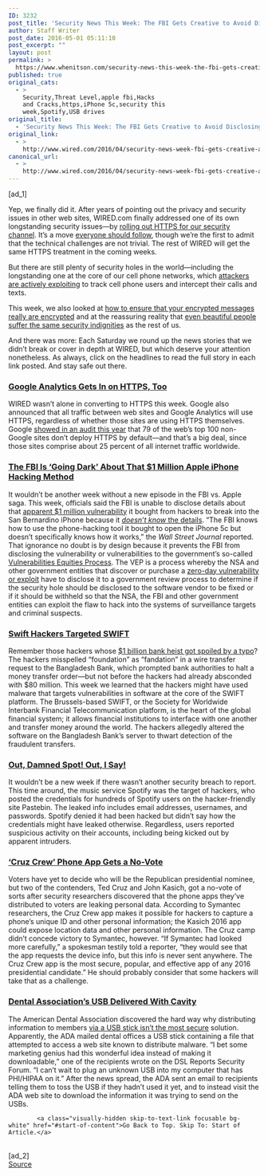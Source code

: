 ```yaml
---
ID: 3232
post_title: 'Security News This Week: The FBI Gets Creative to Avoid Disclosing Its $1M iPhone Hack'
author: Staff Writer
post_date: 2016-05-01 05:11:10
post_excerpt: ""
layout: post
permalink: >
  https://www.whenitson.com/security-news-this-week-the-fbi-gets-creative-to-avoid-disclosing-its-1m-iphone-hack/
published: true
original_cats:
  - >
    Security,Threat Level,apple fbi,Hacks
    and Cracks,https,iPhone 5c,security this
    week,Spotify,USB drives
original_title:
  - 'Security News This Week: The FBI Gets Creative to Avoid Disclosing Its $1M iPhone Hack'
original_link:
  - >
    http://www.wired.com/2016/04/security-news-week-fbi-gets-creative-avoid-disclosing-1m-iphone-hack/
canonical_url:
  - >
    http://www.wired.com/2016/04/security-news-week-fbi-gets-creative-avoid-disclosing-1m-iphone-hack/
---
```

 [ad_1]
<br><div id=""><p>Yep, we finally did it. After years of pointing out the privacy and security issues in other web sites, WIRED.com finally addressed one of its own longstanding security issues—by <a href="https://www.wired.com/2016/04/wired-launching-https-security-upgrade/">rolling out HTTPS for our security channel</a>. It’s a move <a href="https://www.wired.com/2016/04/hacker-lexicon-what-is-https-encryption/">everyone should follow</a>, though we’re the first to admit that the technical challenges are not trivial. The rest of WIRED will get the same HTTPS treatment in the coming weeks.</p>
<p>But there are still plenty of security holes in the world—including the longstanding one at the core of our cell phone networks, which <a href="https://www.wired.com/2016/04/the-critical-hole-at-the-heart-of-cell-phone-infrastructure/">attackers are actively exploiting</a> to track cell phone users and intercept their calls and texts. </p>
<p>This week, we also looked at <a href="https://www.wired.com/2016/04/tips-for-encrypted-messages/">how to ensure that your encrypted messages really are encrypted</a> and at the reassuring reality that <a href="https://www.wired.com/2016/04/beautiful-people-hack/">even beautiful people suffer the same security indignities</a> as the rest of us.</p>
<p>And there was more: Each Saturday we round up the news stories that we didn’t break or cover in depth at WIRED, but which deserve your attention nonetheless. As always, click on the headlines to read the full story in each link posted. And stay safe out there.</p>
<h3><a href="http://marketingland.com/google-analytics-now-secures-traffic-174989">Google Analytics Gets In on HTTPS, Too</a></h3>
<p>WIRED wasn’t alone in converting to HTTPS this week. Google also announced that all traffic between web sites and Google Analytics will use HTTPS, regardless of whether those sites are using HTTPS themselves. Google <a href="https://www.wired.com/2016/03/https-adoption-google-report/">showed in an audit this year</a> that 79 of the web’s top 100 non-Google sites don’t deploy HTTPS by default—and that’s a big deal, since those sites comprise about 25 percent of all internet traffic worldwide.</p>
<h3><a href="http://www.wsj.com/article_email/fbi-plans-to-keep-apple-iphone-hacking-method-secret-sources-say-1461694735-lMyQjAxMTE2MTI5NjcyMTYyWj">The FBI Is ‘Going Dark’ About That $1 Million Apple iPhone Hacking Method</a></h3>
<p>It wouldn’t be another week without a new episode in the FBI vs. Apple saga. This week, officials said the FBI is unable to disclose details about that <a href="https://www.wired.com/2016/04/fbi-hints-paid-hackers-1-million-get-san-bernardino-iphone/">apparent $1 million vulnerability</a> it bought from hackers to break into the San Bernardino iPhone because it <a href="http://www.wsj.com/article_email/fbi-plans-to-keep-apple-iphone-hacking-method-secret-sources-say-1461694735-lMyQjAxMTE2MTI5NjcyMTYyWj"><em>doesn’t know</em> the details</a>. “The FBI knows how to use the phone-hacking tool it bought to open the iPhone 5c but doesn’t specifically knows how it works,” the <em>Wall Street Journal</em> reported. That ignorance no doubt is by design because it prevents the FBI from disclosing the vulnerability or vulnerabilities to the government’s so-called <a href="https://www.wired.com/2015/06/turns-us-launched-zero-day-policy-feb-2010/">Vulnerabilities Equities Process</a>. The VEP is a process whereby the NSA and other government entities that discover or purchase a <a href="https://www.wired.com/2014/11/what-is-a-zero-day/">zero-day vulnerability or exploit</a> have to disclose it to a government review process to determine if the security hole should be disclosed to the software vendor to be fixed or if it should be withheld so that the NSA, the FBI and other government entities can exploit the flaw to hack into the systems of surveillance targets and criminal suspects.</p>
<h3><a href="ww.reuters.com/article/us-usa-nyfed-bangladesh-malware-exclusiv-idUSKCN0XM0DR">Swift Hackers Targeted SWIFT</a></h3>
<p>Remember those hackers whose <a href="https://www.wired.com/2016/03/security-news-week-hackers-spoil-1-billion-bank-heist-typo/">$1 billion bank heist got spoiled by a typo</a>? The hackers misspelled “foundation” as “fandation” in a wire transfer request to the Bangladesh Bank, which prompted bank authorities to halt a money transfer order—but not before the hackers had already absconded with $80 million. This week we learned that the hackers might have used malware that targets vulnerabilities in software at the core of the SWIFT platform. The Brussels-based SWIFT, or the Society for Worldwide Interbank Financial Telecommunication platform, is the heart of the global financial system; it allows financial institutions to interface with one another and transfer money around the world. The hackers allegedly altered the software on the Bangladesh Bank’s server to thwart detection of the fraudulent transfers.</p>
<h3><a href="http://techcrunch.com/2016/04/25/hundreds-of-spotify-credentials-appear-online-users-report-accounts-hacked-emails-changed/">Out, Damned Spot! Out, I Say!</a></h3>
<p>It wouldn’t be a new week if there wasn’t another security breach to report. This time around, the music service Spotify was the target of hackers, who posted the credentials for hundreds of Spotify users on the hacker-friendly site Pastebin. The leaked info includes email addresses, usernames, and passwords. Spotify denied it had been hacked but didn’t say how the credentials might have leaked otherwise. Regardless, users reported suspicious activity on their accounts, including being kicked out by apparent intruders.</p>
<h3><a href="http://www.usnews.com/news/politics/articles/2016-04-25/2nd-security-firm-raises-concerns-about-cruz-and-kasich-apps">‘Cruz Crew’ Phone App Gets a No-Vote</a></h3>
<p>Voters have yet to decide who will be the Republican presidential nominee, but two of the contenders, Ted Cruz and John Kasich, got a no-vote of sorts after security researchers discovered that the phone apps they’ve distributed to voters are leaking personal data. According to Symantec researchers, the Cruz Crew app makes it possible for hackers to capture a phone’s unique ID and other personal information; the Kasich 2016 app could expose location data and other personal information. The Cruz camp didn’t concede victory to Symantec, however. “If Symantec had looked more carefully,” a spokesman testily told a reporter, “they would see that the app requests the device info, but this info is never sent anywhere. The Cruz Crew app is the most secure, popular, and effective app of any 2016 presidential candidate.” He should probably consider that some hackers will take that as a challenge. </p>
<h3><a href="http://krebsonsecurity.com/2016/04/dental-assn-mails-malware-to-members/">Dental Association’s USB Delivered With Cavity</a></h3>
<p>The American Dental Association discovered the hard way why distributing information to members <a href="https://www.wired.com/2014/07/usb-security/">via a USB stick isn’t the most secure</a> solution. Apparently, the ADA mailed dental offices a USB stick containing a file that attempted to access a web site known to distribute malware. “I bet some marketing genius had this wonderful idea instead of making it downloadable,” one of the recipients wrote on the DSL Reports Security Forum. “I can’t wait to plug an unknown USB into my computer that has PHI/HIPAA on it.” After the news spread, the ADA sent an email to recipients telling them to toss the USB if they hadn’t used it yet, and to instead visit the ADA web site to download the information it was trying to send on the USBs.</p>

			<a class="visually-hidden skip-to-text-link focusable bg-white" href="#start-of-content">Go Back to Top. Skip To: Start of Article.</a>

			
</div>
<br>[ad_2]
<br><a href="http://www.wired.com/2016/04/security-news-week-fbi-gets-creative-avoid-disclosing-1m-iphone-hack/">Source </a>